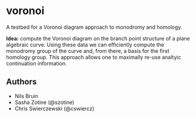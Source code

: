 # voronoi

A testbed for a Voronoi diagram approach to monodromy and homology.

**Idea:** compute the Voronoi diagram on the branch point structure of a plane
algebraic curve. Using these data we can efficiently compute the monodromy group
of the curve and, from there, a basis for the first homology group. This
approach allows one to maximally re-use analtyic continuation information.

## Authors

* Nils Bruin
* Sasha Zotine (@szotine)
* Chris Swierczewski (@cswiercz)
